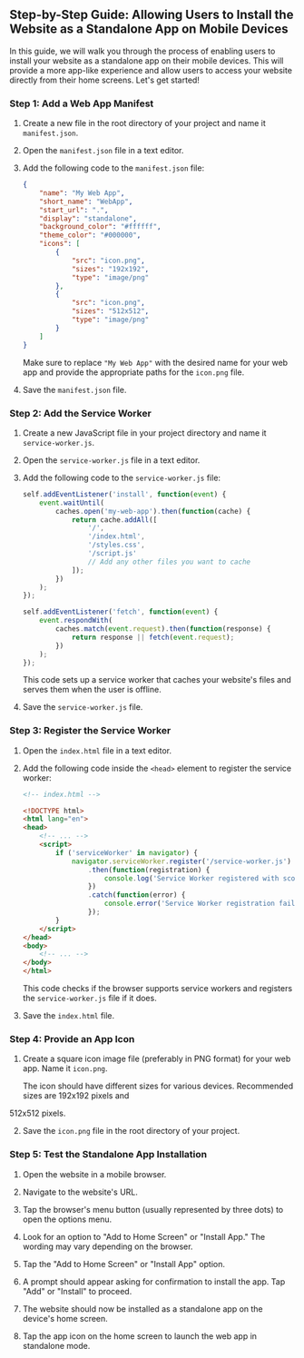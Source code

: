 ## Step-by-Step Guide: Allowing Users to Install the Website as a Standalone App on Mobile Devices

In this guide, we will walk you through the process of enabling users to install your website as a standalone app on their mobile devices. This will provide a more app-like experience and allow users to access your website directly from their home screens. Let's get started!

### Step 1: Add a Web App Manifest

1. Create a new file in the root directory of your project and name it `manifest.json`.

2. Open the `manifest.json` file in a text editor.

3. Add the following code to the `manifest.json` file:

   ```json
   {
       "name": "My Web App",
       "short_name": "WebApp",
       "start_url": ".",
       "display": "standalone",
       "background_color": "#ffffff",
       "theme_color": "#000000",
       "icons": [
           {
               "src": "icon.png",
               "sizes": "192x192",
               "type": "image/png"
           },
           {
               "src": "icon.png",
               "sizes": "512x512",
               "type": "image/png"
           }
       ]
   }
   ```

   Make sure to replace `"My Web App"` with the desired name for your web app and provide the appropriate paths for the `icon.png` file.

4. Save the `manifest.json` file.

### Step 2: Add the Service Worker

1. Create a new JavaScript file in your project directory and name it `service-worker.js`.

2. Open the `service-worker.js` file in a text editor.

3. Add the following code to the `service-worker.js` file:

   ```javascript
   self.addEventListener('install', function(event) {
       event.waitUntil(
           caches.open('my-web-app').then(function(cache) {
               return cache.addAll([
                   '/',
                   '/index.html',
                   '/styles.css',
                   '/script.js'
                   // Add any other files you want to cache
               ]);
           })
       );
   });

   self.addEventListener('fetch', function(event) {
       event.respondWith(
           caches.match(event.request).then(function(response) {
               return response || fetch(event.request);
           })
       );
   });
   ```

   This code sets up a service worker that caches your website's files and serves them when the user is offline.

4. Save the `service-worker.js` file.

### Step 3: Register the Service Worker

1. Open the `index.html` file in a text editor.

2. Add the following code inside the `<head>` element to register the service worker:

   ```html
   <!-- index.html -->

   <!DOCTYPE html>
   <html lang="en">
   <head>
       <!-- ... -->
       <script>
           if ('serviceWorker' in navigator) {
               navigator.serviceWorker.register('/service-worker.js')
                   .then(function(registration) {
                       console.log('Service Worker registered with scope:', registration.scope);
                   })
                   .catch(function(error) {
                       console.error('Service Worker registration failed:', error);
                   });
           }
       </script>
   </head>
   <body>
       <!-- ... -->
   </body>
   </html>
   ```

   This code checks if the browser supports service workers and registers the `service-worker.js` file if it does.

3. Save the `index.html` file.

### Step 4: Provide an App Icon

1. Create a square icon image file (preferably in PNG format) for your web app. Name it `icon.png`.

   The icon should have different sizes for various devices. Recommended sizes are 192x192 pixels and

 512x512 pixels.

2. Save the `icon.png` file in the root directory of your project.

### Step 5: Test the Standalone App Installation

1. Open the website in a mobile browser.

2. Navigate to the website's URL.

3. Tap the browser's menu button (usually represented by three dots) to open the options menu.

4. Look for an option to "Add to Home Screen" or "Install App." The wording may vary depending on the browser.

5. Tap the "Add to Home Screen" or "Install App" option.

6. A prompt should appear asking for confirmation to install the app. Tap "Add" or "Install" to proceed.

7. The website should now be installed as a standalone app on the device's home screen.

8. Tap the app icon on the home screen to launch the web app in standalone mode.
